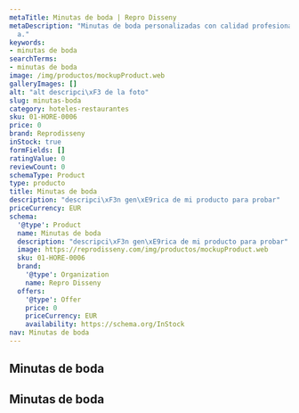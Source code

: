 ```yaml
---
metaTitle: Minutas de boda | Repro Disseny
metaDescription: "Minutas de boda personalizadas con calidad profesional en Catalu\xF1\
  a."
keywords:
- minutas de boda
searchTerms:
- minutas de boda
image: /img/productos/mockupProduct.web
galleryImages: []
alt: "alt descripci\xF3 de la foto"
slug: minutas-boda
category: hoteles-restaurantes
sku: 01-HORE-0006
price: 0
brand: Reprodisseny
inStock: true
formFields: []
ratingValue: 0
reviewCount: 0
schemaType: Product
type: producto
title: Minutas de boda
description: "descripci\xF3n gen\xE9rica de mi producto para probar"
priceCurrency: EUR
schema:
  '@type': Product
  name: Minutas de boda
  description: "descripci\xF3n gen\xE9rica de mi producto para probar"
  image: https://reprodisseny.com/img/productos/mockupProduct.web
  sku: 01-HORE-0006
  brand:
    '@type': Organization
    name: Repro Disseny
  offers:
    '@type': Offer
    price: 0
    priceCurrency: EUR
    availability: https://schema.org/InStock
nav: Minutas de boda
---
```


## Minutas de boda

## Minutas de boda
